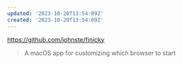 ```yaml
---
updated: '2023-10-20T13:54:09Z'
created: '2023-10-20T13:54:09Z'
---
```

https://github.com/johnste/finicky

> A macOS app for customizing which browser to start